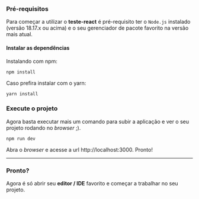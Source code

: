 ### Pré-requisitos

Para começar a utilizar o **teste-react** é pré-requisito ter o `Node.js` instalado (versão 18.17.x ou acima) e o seu gerenciador de pacote favorito na versão mais atual.

#### Instalar as dependências

Instalando com npm:
```
npm install
```

Caso prefira instalar com o yarn:
```
yarn install
```

### Execute o  projeto

Agora basta executar mais um comando para subir a aplicação e ver o seu projeto rodando no *browser* ;).

```
npm run dev
```

Abra o *browser* e acesse a url http://localhost:3000. Pronto!

----

### Pronto?

Agora é só abrir seu **editor / IDE** favorito e começar a trabalhar no seu projeto.
